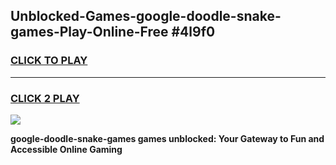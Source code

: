 
## Unblocked-Games-google-doodle-snake-games-Play-Online-Free #4l9f0
<h3>
<a href="https://us.freeplayer.one?title=google-doodle-snake-games&ref=10M">CLICK TO PLAY</a></h3>
<hr>

<h3>
<a href="https://us.freeplayer.one?title=google-doodle-snake-games&ref=10M">CLICK 2 PLAY</a>
  
</h3>

<a href="https://us.freeplayer.one?title=google-doodle-snake-games&ref=10M"><img src="https://clearcache.store/games.png"></a>


**google-doodle-snake-games games unblocked: Your Gateway to Fun and Accessible Online Gaming**
